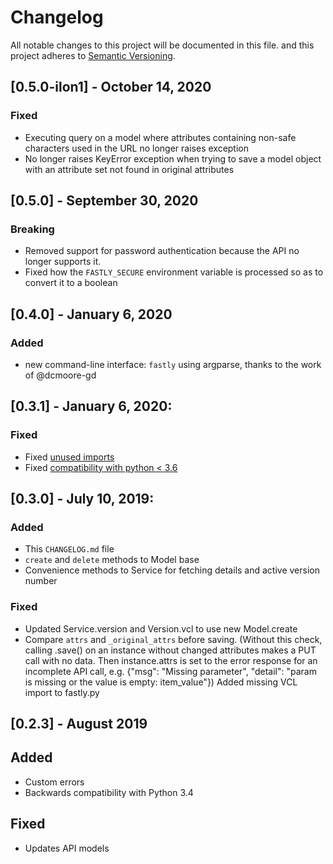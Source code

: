 # Changelog
All notable changes to this project will be documented in this file.
and this project adheres to [Semantic Versioning](https://semver.org/spec/v2.0.0.html).

## [0.5.0-ilon1] - October 14, 2020

### Fixed

- Executing query on a model where attributes containing non-safe characters used in the URL no longer raises exception
- No longer raises KeyError exception when trying to save a model object with an attribute set not found in original attributes 

## [0.5.0] - September 30, 2020

### Breaking

- Removed support for password authentication because the API no longer supports it.
- Fixed how the `FASTLY_SECURE` environment variable is processed so as to convert it to a boolean

## [0.4.0] - January 6, 2020

### Added

- new command-line interface: `fastly` using argparse, thanks to the work of @dcmoore-gd

## [0.3.1] - January 6, 2020: 

### Fixed

- Fixed [unused imports](https://github.com/fastly/fastly-py/pull/47)
- Fixed [compatibility with python < 3.6](https://github.com/fastly/fastly-py/pull/46)

## [0.3.0] - July 10, 2019: 
### Added

- This `CHANGELOG.md` file
- `create` and `delete` methods to Model base
- Convenience methods to Service for fetching details and active version number

### Fixed

- Updated Service.version and Version.vcl to use new Model.create
- Compare `attrs` and `_original_attrs` before saving. (Without this check, calling .save() on an instance without changed attributes makes a PUT call with no data. Then instance.attrs is set to the error response for an incomplete API call, e.g. {"msg": "Missing parameter", "detail": "param is missing or the value is empty: item_value"})
Added missing VCL import to fastly.py

## [0.2.3] - August 2019
## Added
- Custom errors
- Backwards compatibility with Python 3.4

## Fixed
- Updates API models
